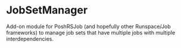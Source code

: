 # JobSetManager

Add-on module for PoshRSJob (and hopefully other Runspace/Job frameworks) to manage job sets that have multiple jobs with multiple interdependencies.
